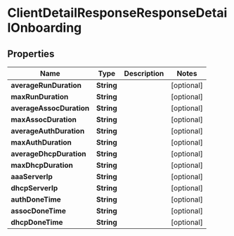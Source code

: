 
# ClientDetailResponseResponseDetailOnboarding

## Properties
Name | Type | Description | Notes
------------ | ------------- | ------------- | -------------
**averageRunDuration** | **String** |  |  [optional]
**maxRunDuration** | **String** |  |  [optional]
**averageAssocDuration** | **String** |  |  [optional]
**maxAssocDuration** | **String** |  |  [optional]
**averageAuthDuration** | **String** |  |  [optional]
**maxAuthDuration** | **String** |  |  [optional]
**averageDhcpDuration** | **String** |  |  [optional]
**maxDhcpDuration** | **String** |  |  [optional]
**aaaServerIp** | **String** |  |  [optional]
**dhcpServerIp** | **String** |  |  [optional]
**authDoneTime** | **String** |  |  [optional]
**assocDoneTime** | **String** |  |  [optional]
**dhcpDoneTime** | **String** |  |  [optional]



